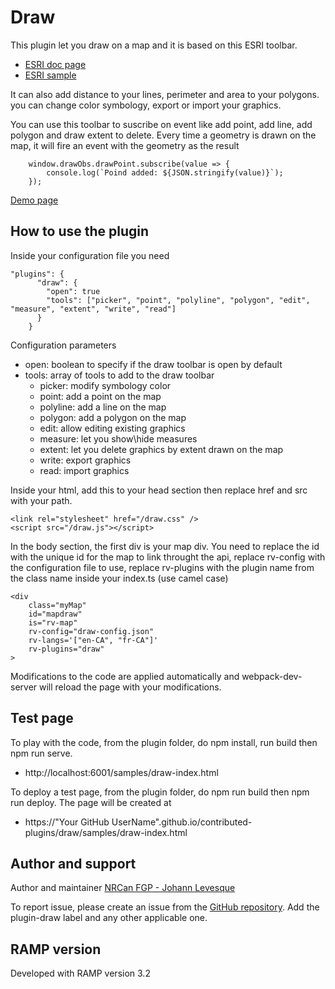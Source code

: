 # Draw
This plugin let you draw on a map and it is based on this ESRI toolbar.
- [ESRI doc page](https://developers.arcgis.com/javascript/3/jsapi/draw-amd.html)
- [ESRI sample](https://developers.arcgis.com/javascript/3/samples/graphics_add/)

It can also add distance to your lines, perimeter and area to your polygons. you can change color symbology, export or import your graphics.

You can use this toolbar to suscribe on event like add point, add line, add polygon and draw extent to delete. Every time a geometry is drawn on the map, it will fire an event with the geometry as the result
```
    window.drawObs.drawPoint.subscribe(value => {
        console.log(`Poind added: ${JSON.stringify(value)}`);
    });
```

[Demo page](https://jolevesq.github.io/contributed-plugins/draw/samples/draw-index.html)

## How to use the plugin
Inside your configuration file you need
```
"plugins": {
      "draw": {
        "open": true
        "tools": ["picker", "point", "polyline", "polygon", "edit", "measure", "extent", "write", "read"]
      }
    }
```

Configuration parameters
- open: boolean to specify if the draw toolbar is open by default
- tools: array of tools to add to the draw toolbar
    - picker: modify symbology color
    - point: add a point on the map
    - polyline: add a line on the map
    - polygon: add a polygon on the map
    - edit: allow editing existing graphics
    - measure: let you show\hide measures
    - extent: let you delete graphics by extent drawn on the map
    - write: export graphics
    - read: import graphics

Inside your html, add this to your head section then replace href and src with your path.
```
<link rel="stylesheet" href="/draw.css" />
<script src="/draw.js"></script>
```
In the body section, the first div is your map div. You need to replace the id with the unique id for the map to link throught the api, replace rv-config with the configuration file to use, replace rv-plugins with the plugin name from the class name inside your index.ts (use camel case)
```
<div
    class="myMap"
    id="mapdraw"
    is="rv-map"
    rv-config="draw-config.json"
    rv-langs='["en-CA", "fr-CA"]'
    rv-plugins="draw"
>
```
Modifications to the code are applied automatically and webpack-dev-server will reload the page with your modifications.

## Test page
To play with the code, from the plugin folder, do npm install, run build then npm run serve.
- http://localhost:6001/samples/draw-index.html

To deploy a test page, from the plugin folder, do npm run build then npm run deploy. The page will be created at
- https://"Your GitHub UserName".github.io/contributed-plugins/draw/samples/draw-index.html

## Author and support
Author and maintainer [NRCan FGP - Johann Levesque](https://github.com/jolevesq)

To report issue, please create an issue from the [GitHub repository](https://github.com/fgpv-vpgf/contributed-plugins/issues). Add the plugin-draw label and any other applicable one.

## RAMP version
Developed with RAMP version 3.2